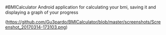 #BMICalculator
Android application for calculating your bmi, saving it and displaying a graph of your progress

(https://github.com/Gu3pardo/BMICalculator/blob/master/screenshots/Screenshot_20170314-173103.png)